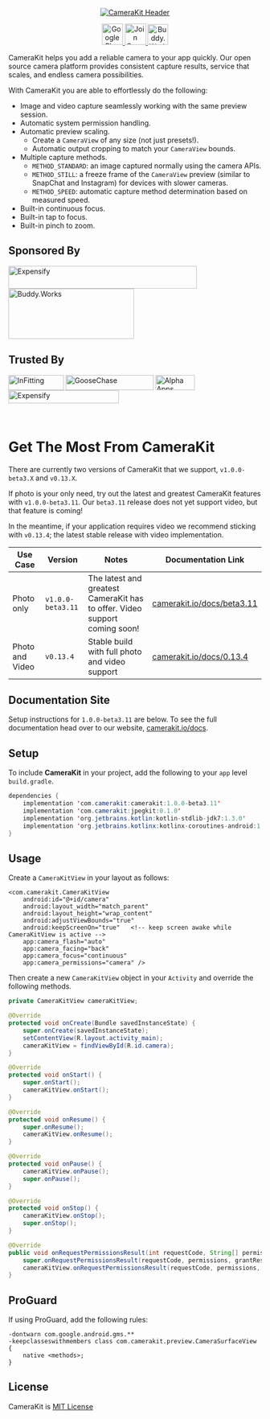 <p align="center">
    <a href="https://camerakit.io" target="_blank">
        <img alt='CameraKit Header' src='.repo/gh-readme-header.svg' />
    </a>
</p>

<p align="center">
    <a href="https://play.google.com/store/apps/details?id=com.wonderkiln.camerakit.demo" target="_blank">
        <img alt='Google Play Link' height="42px" src='.repo/gh-readme-googleplay-demo-button.svg'/>
    </a>
        <a href="https://spectrum.chat/camerakit/">
        <img alt="Join Spectrum" height="42px" src=".repo/gh-readme-spectrum-button.svg" >
    </a>
    <a href="https://buddy.works/" target="_blank">
        <img alt='Buddy.Works' height="41px" src='https://assets.buddy.works/automated-dark.svg'/>
    </a>
</p>

CameraKit helps you add a reliable camera to your app quickly. Our open source camera platform provides consistent capture results, service that scales, and endless camera possibilities.

With CameraKit you are able to effortlessly do the following: 

- Image and video capture seamlessly working with the same preview session.
- Automatic system permission handling.
- Automatic preview scaling.
  - Create a `CameraView` of any size (not just presets!).
  - Automatic output cropping to match your `CameraView` bounds.
- Multiple capture methods.
  - `METHOD_STANDARD`: an image captured normally using the camera APIs.
  - `METHOD_STILL`: a freeze frame of the `CameraView` preview (similar to SnapChat and Instagram) for devices with slower cameras.
  - `METHOD_SPEED`: automatic capture method determination based on measured speed.
- Built-in continuous focus.
- Built-in tap to focus.
- Built-in pinch to zoom.

## Sponsored By
<a href="https://www.expensify.com/"><img alt="Expensify" src=".repo/gh-readme-expensify-logo.svg" height="45px" width="375px" align="center"></a>
<a href="https://www.buddy.works/"><img alt="Buddy.Works" src=".repo/gh-readme-buddyworks-logo.png" height="100px"  width="250px" align="center"></a>


## Trusted By
<a href="https://www.infitting.com/"><img alt="InFitting" src=".repo/gh-readme-infitting-logo.svg" height="30px" width="110px" align="center"></a>
<a href="https://www.goosechase.com/"><img alt="GooseChase" src=".repo/gh-readme-goosechase-logo.svg" height="30px" width="175px" align="center"></a>
<a href="https://www.alpha-apps.ae/"><img alt="Alpha Apps" src=".repo/gh-readme-alphaapps-logo.png" height="30px" width="78px" align="center"></a>
<a href="https://www.expensify.com/"><img alt="Expensify" src=".repo/gh-readme-expensify-logo.svg" height="26px" width="220px" align="center"></a>

&nbsp;

# Get The Most From CameraKit
There are currently two versions of CameraKit that we support, `v1.0.0-beta3.X` and `v0.13.X`. 

If photo is your only need, try out the latest and greatest CameraKit features with `v1.0.0-beta3.11`. Our `beta3.11` release does not yet support video, but that feature is coming! 

In the meantime, if your application requires video we recommend sticking with `v0.13.4`; the latest stable release with video implementation.


| Use Case | Version | Notes | Documentation Link |
| --- | --- | --- | --- |
| Photo only | `v1.0.0-beta3.11` | The latest and greatest CameraKit has to offer. Video support coming soon! | [camerakit.io/docs/beta3.11](https://camerakit.io/docs?v=1.0.0-beta3.10) |
| Photo and Video | `v0.13.4` | Stable build with full photo and video support | [camerakit.io/docs/0.13.4](https://camerakit.io/docs?v=0.13.2) |


## Documentation Site
Setup instructions for `1.0.0-beta3.11` are below. To see the full documentation head over to our website, [camerakit.io/docs](https://camerakit.io/docs).


## Setup
To include __CameraKit__ in your project, add the following to your `app` level `build.gradle`.
```java
dependencies {
    implementation 'com.camerakit:camerakit:1.0.0-beta3.11'
    implementation 'com.camerakit:jpegkit:0.1.0'
    implementation 'org.jetbrains.kotlin:kotlin-stdlib-jdk7:1.3.0'
    implementation 'org.jetbrains.kotlinx:kotlinx-coroutines-android:1.0.0'
}
```
## Usage
Create a `CameraKitView` in your layout as follows:
```
<com.camerakit.CameraKitView
    android:id="@+id/camera"
    android:layout_width="match_parent"
    android:layout_height="wrap_content"
    android:adjustViewBounds="true"
    android:keepScreenOn="true"   <!-- keep screen awake while CameraKitView is active -->
    app:camera_flash="auto"
    app:camera_facing="back"
    app:camera_focus="continuous"
    app:camera_permissions="camera" />
```

Then create a new `CameraKitView` object in your `Activity` and override the following methods.
```java
private CameraKitView cameraKitView;

@Override
protected void onCreate(Bundle savedInstanceState) {
    super.onCreate(savedInstanceState);
    setContentView(R.layout.activity_main);
    cameraKitView = findViewById(R.id.camera);
}

@Override
protected void onStart() {
    super.onStart();
    cameraKitView.onStart();
}

@Override
protected void onResume() {
    super.onResume();
    cameraKitView.onResume();
}

@Override
protected void onPause() {
    cameraKitView.onPause();
    super.onPause();
}

@Override
protected void onStop() {
    cameraKitView.onStop();
    super.onStop();
}

@Override
public void onRequestPermissionsResult(int requestCode, String[] permissions, int[] grantResults) {
    super.onRequestPermissionsResult(requestCode, permissions, grantResults);
    cameraKitView.onRequestPermissionsResult(requestCode, permissions, grantResults);
}
```
## ProGuard
If using ProGuard, add the following rules:
```
-dontwarn com.google.android.gms.**
-keepclasseswithmembers class com.camerakit.preview.CameraSurfaceView {
    native <methods>;
}
```

## License
CameraKit is [MIT License](https://github.com/CameraKit/CameraKit-Android/blob/master/LICENSE)
